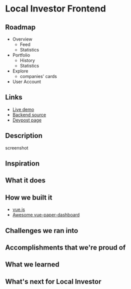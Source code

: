 # Local Investor Frontend

## Roadmap

* Overview
  * Feed
  * Statistics
* Portfolio
  * History
  * Statistics
* Explore
  * companies' cards
* User Account

## Links

* [Live demo]()
* [Backend source]()
* [Devpost page]()

## Description

screenshot

## Inspiration

## What it does

## How we built it

* [vue.js](https://github.com/vuejs/vue)
* [Awesome vue-paper-dashboard](https://github.com/cristijora/vue-paper-dashboard)

## Challenges we ran into

## Accomplishments that we're proud of

## What we learned

## What's next for Local Investor

